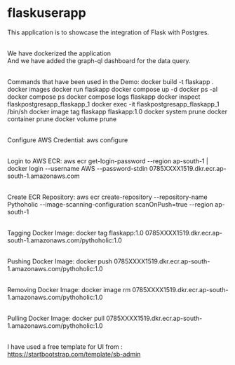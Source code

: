 # flaskuserapp
This application is to showcase the integration of Flask with Postgres.

<br>We have dockerized the application
<br>And we have added the graph-ql dashboard for the data query.

<br>Commands that have been used in the Demo:
docker build -t flaskapp .
docker images 
docker run flaskapp 
docker compose up -d
docker ps -al
docker compose ps 
docker compose logs flaskapp
docker inspect flaskpostgresapp_flaskapp_1
docker exec -it flaskpostgresapp_flaskapp_1 /bin/sh
docker image tag flaskapp flaskapp:1.0
docker system prune
docker container prune
docker volume prune

<br>Configure AWS Credential:
aws configure

<br>Login to AWS ECR:
aws ecr get-login-password --region ap-south-1 | docker login --username AWS --password-stdin 0785XXXX1519.dkr.ecr.ap-south-1.amazonaws.com

<br>Create ECR Repository:
aws ecr create-repository --repository-name Pythoholic --image-scanning-configuration scanOnPush=true --region ap-south-1

<br>Tagging Docker Image:
docker tag flaskapp:1.0 0785XXXX1519.dkr.ecr.ap-south-1.amazonaws.com/pythoholic:1.0

<br>Pushing Docker Image:
docker push 0785XXXX1519.dkr.ecr.ap-south-1.amazonaws.com/pythoholic:1.0

<br>Removing Docker Image:
docker image rm 0785XXXX1519.dkr.ecr.ap-south-1.amazonaws.com/pythoholic:1.0

<br>Pulling Docker Image:
docker pull 0785XXXX1519.dkr.ecr.ap-south-1.amazonaws.com/pythoholic:1.0

<br>I have used a free template for UI from :
https://startbootstrap.com/template/sb-admin